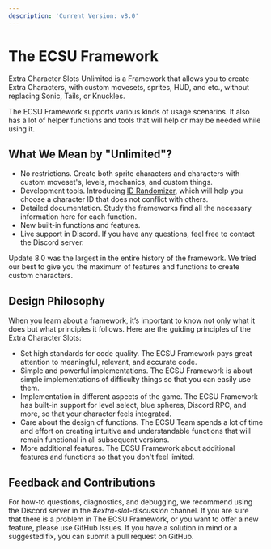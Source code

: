 ```yaml
---
description: 'Current Version: v8.0'
---
```


# The ECSU Framework

Extra Character Slots Unlimited is a Framework that allows you to create Extra Characters, with custom movesets, sprites, HUD, and etc., without replacing Sonic, Tails, or Knuckles.

The ECSU Framework supports various kinds of usage scenarios. It also has a lot of helper functions and tools that will help or may be needed while using it.

## What We Mean by "Unlimited"?

* No restrictions. Create both sprite characters and characters with custom moveset's, levels, mechanics, and custom things.
* Development tools. Introducing [ID Randomizer](https://randomizer.extra-character-slots.com/), which will help you choose a character ID that does not conflict with others.
* Detailed documentation. Study the frameworks find all the necessary information here for each function.
* New built-in functions and features.
* Live support in Discord. If you have any questions, feel free to contact the Discord server.

Update 8.0 was the largest in the entire history of the framework. We tried our best to give you the maximum of features and functions to create custom characters.

## Design Philosophy <a href="#overview-philosophy" id="overview-philosophy"></a>

When you learn about a framework, it’s important to know not only what it does but what principles it follows. Here are the guiding principles of the Extra Character Slots:

* Set high standards for code quality. The ECSU Framework pays great attention to meaningful, relevant, and accurate code.
* Simple and powerful implementations. The ECSU Framework is about simple implementations of difficulty things so that you can easily use them.
* Implementation in different aspects of the game. The ECSU Framework has built-in support for level select, blue spheres, Discord RPC, and more, so that your character feels integrated.
* Care about the design of functions. The ECSU Team spends a lot of time and effort on creating intuitive and understandable functions that will remain functional in all subsequent versions.
* More additional features. The ECSU Framework about additional features and functions so that you don't feel limited.

## Feedback and Contributions <a href="#overview-feedback" id="overview-feedback"></a>

For how-to questions, diagnostics, and debugging, we recommend using the Discord server in the _#extra-slot-discussion_ channel. If you are sure that there is a problem in The ECSU Framework, or you want to offer a new feature, please use GitHub Issues. If you have a solution in mind or a suggested fix, you can submit a pull request on GitHub.
